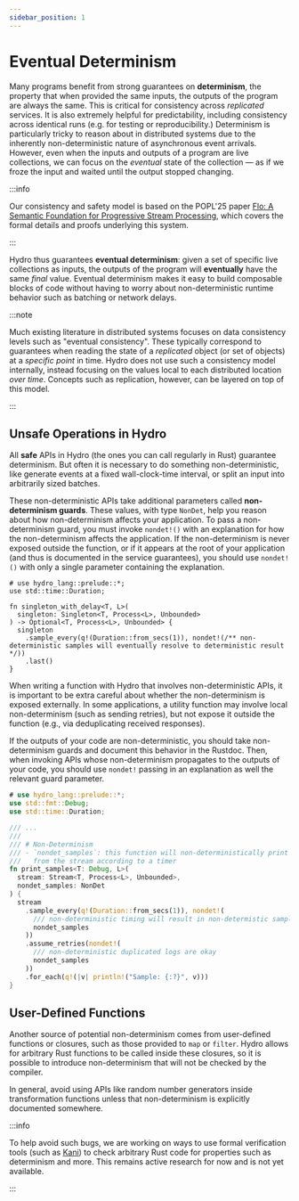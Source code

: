 ```yaml
---
sidebar_position: 1
---
```


# Eventual Determinism
Many programs benefit from strong guarantees on **determinism**, the property that when provided the same inputs, the outputs of the program are always the same. This is critical for consistency across *replicated* services. It is also extremely helpful for predictability, including consistency across identical runs (e.g. for testing or reproducibility.) Determinism is particularly tricky to reason about in distributed systems due to the inherently non-deterministic nature of asynchronous event arrivals. However, even when the inputs and outputs of a program are live collections, we can focus on the _eventual_ state of the collection — as if we froze the input and waited until the output stopped changing.

:::info

Our consistency and safety model is based on the POPL'25 paper [Flo: A Semantic Foundation for Progressive Stream Processing](https://arxiv.org/abs/2411.08274), which covers the formal details and proofs underlying this system.

:::

Hydro thus guarantees **eventual determinism**: given a set of specific live collections as inputs, the outputs of the program will **eventually** have the same _final_ value. Eventual determinism makes it easy to build composable blocks of code without having to worry about non-deterministic runtime behavior such as batching or network delays.

:::note

Much existing literature in distributed systems focuses on data consistency levels such as "eventual consistency". These typically correspond to guarantees when reading the state of a _replicated_ object (or set of objects) at a _specific point_ in time. Hydro does not use such a consistency model internally, instead focusing on the values local to each distributed location _over time_. Concepts such as replication, however, can be layered on top of this model.

:::

## Unsafe Operations in Hydro
All **safe** APIs in Hydro (the ones you can call regularly in Rust) guarantee determinism. But often it is necessary to do something non-deterministic, like generate events at a fixed wall-clock-time interval, or split an input into arbitrarily sized batches.

These non-deterministic APIs take additional parameters called **non-determinism guards**. These values, with type `NonDet`, help you reason about how non-determinism affects your application. To pass a non-determinism guard, you must invoke `nondet!()` with an explanation for how the non-determinism affects the application. If the non-determinism is never exposed outside the function, or if it appears at the root of your application (and thus is documented in the service guarantees), you should use `nondet!()` with only a single parameter containing the explanation.

```rust,no_run
# use hydro_lang::prelude::*;
use std::time::Duration;

fn singleton_with_delay<T, L>(
  singleton: Singleton<T, Process<L>, Unbounded>
) -> Optional<T, Process<L>, Unbounded> {
  singleton
    .sample_every(q!(Duration::from_secs(1)), nondet!(/** non-deterministic samples will eventually resolve to deterministic result */))
    .last()
}
```

When writing a function with Hydro that involves non-deterministic APIs, it is important to be extra careful about whether the non-determinism is exposed externally. In some applications, a utility function may involve local non-determinism (such as sending retries), but not expose it outside the function (e.g., via deduplicating received responses).

If the outputs of your code are non-deterministic, you should take non-determinism guards and document this behavior in the Rustdoc. Then, when invoking APIs whose non-determinism propagates to the outputs of your code, you should use `nondet!` passing in an explanation as well the relevant guard parameter.

```rust
# use hydro_lang::prelude::*;
use std::fmt::Debug;
use std::time::Duration;

/// ...
///
/// # Non-Determinism
/// - `nondet_samples`: this function will non-deterministically print elements
///   from the stream according to a timer
fn print_samples<T: Debug, L>(
  stream: Stream<T, Process<L>, Unbounded>,
  nondet_samples: NonDet
) {
  stream
    .sample_every(q!(Duration::from_secs(1)), nondet!(
      /// non-deterministic timing will result in non-determistic samples printed
      nondet_samples
    ))
    .assume_retries(nondet!(
      /// non-deterministic duplicated logs are okay
      nondet_samples
    ))
    .for_each(q!(|v| println!("Sample: {:?}", v)))
}
```

## User-Defined Functions
Another source of potential non-determinism comes from user-defined functions or closures, such as those provided to `map` or `filter`. Hydro allows for arbitrary Rust functions to be called inside these closures, so it is possible to introduce non-determinism that will not be checked by the compiler.

In general, avoid using APIs like random number generators inside transformation functions unless that non-determinism is explicitly documented somewhere.

:::info

To help avoid such bugs, we are working on ways to use formal verification tools (such as [Kani](https://model-checking.github.io/kani/)) to check arbitrary Rust code for properties such as determinism and more. This remains active research for now and is not yet available.

:::
